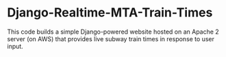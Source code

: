 # Django-Realtime-MTA-Train-Times
This code builds a simple Django-powered website hosted on an Apache 2 server (on AWS) that provides live subway train times in response to user input.
